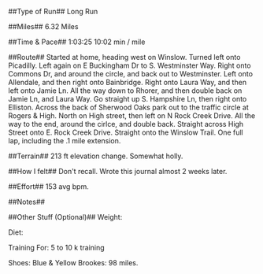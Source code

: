 <!--
.. title: Running Journal: Feb 26, 2017
.. slug: running-journal-Feb-26-2017
.. date: 2017-02-26 01:00:00 UTC-05:00
.. tags: running-journal
.. category:running-journal
.. link:
.. description:
.. type: running-journal
-->

##Type of Run##
Long Run

##Miles##
6.32 Miles

##Time & Pace##
1:03:25
10:02 min / mile

##Route##
Started at home, heading west on Winslow. Turned left onto Picadilly. Left again on E Buckingham Dr to S. Westminster Way. Right onto Commons Dr, and around the circle, and back out to Westminster. Left onto Allendale, and then right onto Bainbridge. Right onto Laura Way, and then left onto Jamie Ln. All the way down to Rhorer, and then double back on Jamie Ln, and Laura Way. Go straight up S. Hampshire Ln, then right onto Elliston. Across the back of Sherwood Oaks park out to the traffic circle at Rogers & High. North on High street, then left on N Rock Creek Drive. All the way to the end, around the cirlce, and double back. Straight across High Street onto E. Rock Creek Drive. Straight onto the Winslow Trail. One full lap, including the .1 mile extension.

##Terrain##
213 ft elevation change. Somewhat holly.

##How I felt##
Don't recall. Wrote this journal almost 2 weeks later.

##Effort##
153 avg bpm.

##Notes##

##Other Stuff (Optional)##
Weight:

Diet:

Training For: 5 to 10 k training

Shoes: Blue & Yellow Brookes: 98 miles.
